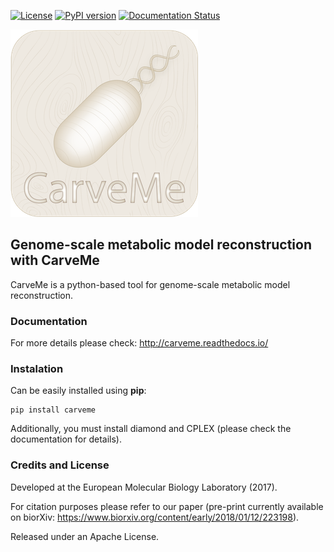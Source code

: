 [![License](https://img.shields.io/badge/License-Apache%202.0-blue.svg)](https://opensource.org/licenses/Apache-2.0) [![PyPI version](https://badge.fury.io/py/carveme.svg)](https://badge.fury.io/py/carveme) [![Documentation Status](http://readthedocs.org/projects/carveme/badge/?version=latest)](http://carveme.readthedocs.io/en/latest/?badge=latest)

![CarveMe](logo_300px.png)

## Genome-scale metabolic model reconstruction with CarveMe

CarveMe is a python-based tool for genome-scale metabolic model reconstruction.

### Documentation

For more details please check: http://carveme.readthedocs.io/
 
### Instalation

Can be easily installed using **pip**:
```
pip install carveme
```

Additionally, you must install diamond and CPLEX (please check the documentation for details). 

### Credits and License

Developed at the European Molecular Biology Laboratory (2017).

For citation purposes please refer to our paper
(pre-print currently available on biorXiv: https://www.biorxiv.org/content/early/2018/01/12/223198).

Released under an Apache License.
